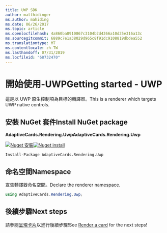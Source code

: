 ```yaml
---
title: UWP SDK
author: matthidinger
ms.author: mahiding
ms.date: 06/26/2017
ms.topic: article
ms.openlocfilehash: 4a860ba8910867c3104b2d4366a10d25e316a13c
ms.sourcegitcommit: 6889c7e1a38029d965c8f91dc9108819dbdea552
ms.translationtype: MT
ms.contentlocale: zh-TW
ms.lasthandoff: 07/31/2019
ms.locfileid: "68732470"
---
```

# <a name="getting-started---uwp"></a><span data-ttu-id="e09f4-102">開始使用-UWP</span><span class="sxs-lookup"><span data-stu-id="e09f4-102">Getting started - UWP</span></span>

<span data-ttu-id="e09f4-103">這是以 UWP 原生控制項為目標的轉譯器。</span><span class="sxs-lookup"><span data-stu-id="e09f4-103">This is a renderer which targets UWP native controls.</span></span>

## <a name="install-nuget-package"></a><span data-ttu-id="e09f4-104">安裝 NuGet 套件</span><span class="sxs-lookup"><span data-stu-id="e09f4-104">Install NuGet package</span></span>

<span data-ttu-id="e09f4-105">**AdaptiveCards.Rendering.Uwp**</span><span class="sxs-lookup"><span data-stu-id="e09f4-105">**AdaptiveCards.Rendering.Uwp**</span></span>

<span data-ttu-id="e09f4-106">[![Nuget 安裝](https://img.shields.io/nuget/vpre/AdaptiveCards.Rendering.Uwp.svg)](https://www.nuget.org/packages/AdaptiveCards.Rendering.Uwp)</span><span class="sxs-lookup"><span data-stu-id="e09f4-106">[![Nuget install](https://img.shields.io/nuget/vpre/AdaptiveCards.Rendering.Uwp.svg)](https://www.nuget.org/packages/AdaptiveCards.Rendering.Uwp)</span></span>

```console
Install-Package AdaptiveCards.Rendering.Uwp
```

## <a name="namespace"></a><span data-ttu-id="e09f4-107">命名空間</span><span class="sxs-lookup"><span data-stu-id="e09f4-107">Namespace</span></span>

<span data-ttu-id="e09f4-108">宣告轉譯器命名空間。</span><span class="sxs-lookup"><span data-stu-id="e09f4-108">Declare the renderer namespace.</span></span>

```csharp
using AdaptiveCards.Rendering.Uwp;
```

## <a name="next-steps"></a><span data-ttu-id="e09f4-109">後續步驟</span><span class="sxs-lookup"><span data-stu-id="e09f4-109">Next steps</span></span>

<span data-ttu-id="e09f4-110">請參閱[呈現卡片](render-a-card.md)以進行後續步驟!</span><span class="sxs-lookup"><span data-stu-id="e09f4-110">See [Render a card](render-a-card.md) for the next steps!</span></span>